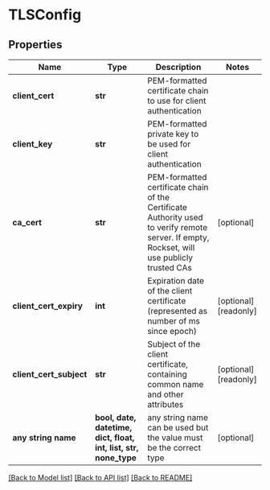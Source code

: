 # TLSConfig


## Properties
Name | Type | Description | Notes
------------ | ------------- | ------------- | -------------
**client_cert** | **str** | PEM-formatted certificate chain to use for client authentication | 
**client_key** | **str** | PEM-formatted private key to be used for client authentication | 
**ca_cert** | **str** | PEM-formatted certificate chain of the Certificate Authority used to verify remote server. If empty, Rockset, will use publicly trusted CAs | [optional] 
**client_cert_expiry** | **int** | Expiration date of the client certificate (represented as number of ms since epoch) | [optional] [readonly] 
**client_cert_subject** | **str** | Subject of the client certificate, containing common name and other attributes | [optional] [readonly] 
**any string name** | **bool, date, datetime, dict, float, int, list, str, none_type** | any string name can be used but the value must be the correct type | [optional]

[[Back to Model list]](../README.md#documentation-for-models) [[Back to API list]](../README.md#documentation-for-api-endpoints) [[Back to README]](../README.md)


